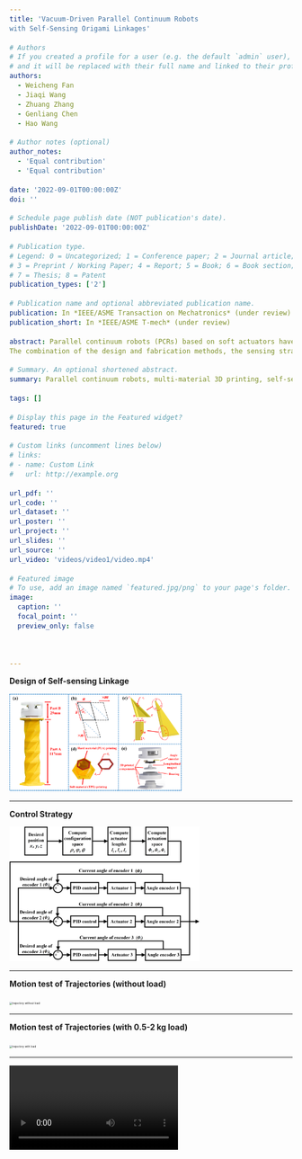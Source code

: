 ```yaml
---
title: 'Vacuum-Driven Parallel Continuum Robots
with Self-Sensing Origami Linkages'

# Authors
# If you created a profile for a user (e.g. the default `admin` user), write the username (folder name) here
# and it will be replaced with their full name and linked to their profile.
authors:
  - Weicheng Fan
  - Jiaqi Wang
  - Zhuang Zhang
  - Genliang Chen
  - Hao Wang

# Author notes (optional)
author_notes:
  - 'Equal contribution'
  - 'Equal contribution'

date: '2022-09-01T00:00:00Z'
doi: ''

# Schedule page publish date (NOT publication's date).
publishDate: '2022-09-01T00:00:00Z'

# Publication type.
# Legend: 0 = Uncategorized; 1 = Conference paper; 2 = Journal article;
# 3 = Preprint / Working Paper; 4 = Report; 5 = Book; 6 = Book section;
# 7 = Thesis; 8 = Patent
publication_types: ['2']

# Publication name and optional abbreviated publication name.
publication: In *IEEE/ASME Transaction on Mechatronics* (under review)
publication_short: In *IEEE/ASME T-mech* (under review)

abstract: Parallel continuum robots (PCRs) based on soft actuators have been recently proposed to take advantage of both, soft robots in flexible, diverse actuation, and parallel robots in stable, precise motion.Although various designs have been exhibited, most of them suffer from positioning inaccuracy, especially under uncertain payloads, due to the lack of strong actuation and effective integrated sensing methods.Here, we introduce a vacuum-driven PCR that can simultaneously perform multi-mode motion, high positioning accuracy, and high load-carrying capacity, on the basis of the mechanical feature of origami. With a soft-rigid hybrid 3D printing method, the origami linkages of the PCR can be constructed at one time, forming soft but less stretchable pneumatic chambers that can generate strong actuation based on origami folding. The vacuum-driven linkages exploit the contraction-twisting coupled folding characteristic of the Kresling origami pattern, then measuring the real-time length of each linkage through recording the twisting angles. Theoretical models for both the self-sensing linkage and the PCR with three individually actuated linkages, as well as a closed-loop feedback control strategy, have been presented for the motion control of the PCR. The experimental results of a PCR prototype demonstrate its multi-mode motion, including contraction/extension,  omnidirectional bending, and circular swing.
The combination of the design and fabrication methods, the sensing strategy, and the feedback control enables the prototype performing high positioning accuracy with various trajectories, even under a 2-kg payload. The design concept and comprehensive guidelines in this work should expand the capacities of PCRs or soft robots for broader applications, and facilitate the usage of origami and multi-material 3D printing in building robotic structures.

# Summary. An optional shortened abstract.
summary: Parallel continuum robots, multi-material 3D printing, self-sensing, origami robots, feedback control.

tags: []

# Display this page in the Featured widget?
featured: true

# Custom links (uncomment lines below)
# links:
# - name: Custom Link
#   url: http://example.org

url_pdf: ''
url_code: ''
url_dataset: ''
url_poster: ''
url_project: ''
url_slides: ''
url_source: ''
url_video: 'videos/video1/video.mp4'

# Featured image
# To use, add an image named `featured.jpg/png` to your page's folder.
image:
  caption: ''
  focal_point: ''
  preview_only: false



---
```



**Design of Self-sensing Linkage**

<img src="origami linkage.png" alt="origami linkage" style="zoom: 30%;" />

---

**Control Strategy**

<img src="Control Strategy.png" alt="Control Strategy" style="zoom:33%;" />

---

**Motion test of Trajectories (without load)**

<img src="trajectory without load.png" alt="trajectory without load" style="zoom: 33%;" />

---

**Motion test of Trajectories (with 0.5-2 kg load)**

<img src="trajectory with load.png" alt="trajectory with load" style="zoom: 33%;" />

---

<video src="video.mp4" controls="yes">

